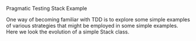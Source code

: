 Pragmatic Testing Stack Example

One way of becoming familiar with TDD is to explore some simple examples of various strategies that might be employed in some simple examples. Here we look the evolution of a simple Stack class.